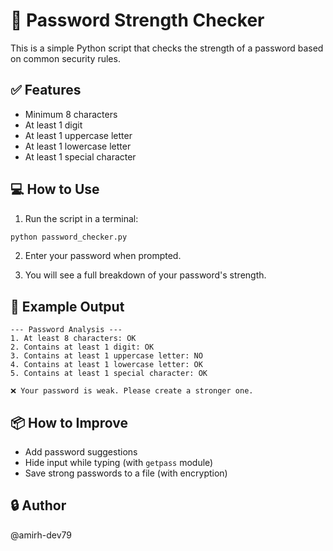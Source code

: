 # 🔐 Password Strength Checker

This is a simple Python script that checks the strength of a password based on common security rules.

## ✅ Features

- Minimum 8 characters
- At least 1 digit
- At least 1 uppercase letter
- At least 1 lowercase letter
- At least 1 special character

## 💻 How to Use

1. Run the script in a terminal:
```bash
python password_checker.py
```

2. Enter your password when prompted.

3. You will see a full breakdown of your password's strength.

## 📂 Example Output

```
--- Password Analysis ---
1. At least 8 characters: OK
2. Contains at least 1 digit: OK
3. Contains at least 1 uppercase letter: NO
4. Contains at least 1 lowercase letter: OK
5. Contains at least 1 special character: OK

❌ Your password is weak. Please create a stronger one.
```

## 📦 How to Improve

- Add password suggestions
- Hide input while typing (with `getpass` module)
- Save strong passwords to a file (with encryption)

## 🔒 Author
@amirh-dev79
